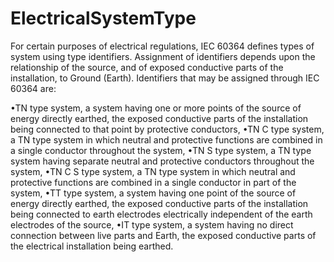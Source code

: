 ElectricalSystemType
====================

For certain purposes of electrical regulations, IEC 60364 defines types of system using type identifiers. Assignment of identifiers depends upon the relationship of the source, and of exposed conductive parts of the installation, to Ground (Earth).   Identifiers that may be assigned through IEC 60364 are:

•TN type system, a system having one or more points of the source of energy directly earthed, the exposed conductive parts of the installation being connected to that point by protective conductors,
•TN C type system, a TN type system in which neutral and protective functions are combined in a single conductor throughout the system,
•TN S type system, a TN type system having separate neutral and protective conductors throughout the system,
•TN C S type system, a TN type system in which neutral and protective functions are combined in a single conductor in part of the system,
•TT type system, a system having one point of the source of energy directly earthed, the exposed conductive parts of the installation being connected to earth electrodes electrically independent of the earth electrodes of the source,
•IT type system, a system having no direct connection between live parts and Earth, the exposed conductive parts of the electrical installation being earthed.
